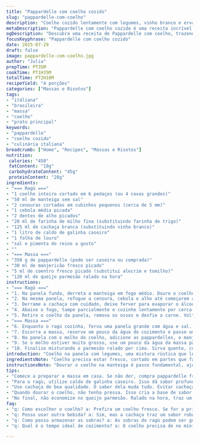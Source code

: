 ```yaml
---
title: "Pappardelle com coelho cozido"
slug: "pappardelle-com-coelho"
description: "Coelho cozido lentamente com legumes, vinho branco e ervas, servido com pappardelle caseiro. Troca vinho branco por cachaça, farinha branca por farinha de milho fina. Ervas frescas como manjericão e coentro substituem alecrim e tomilho. Tudo cozido em fogo baixo. Massa cozida al dente, misturada direto na panela com o molho espesso e pedaços desfiados de coelho. Parmesão ralado por cima, final frescor do cheiro verde."
metaDescription: "Pappardelle com coelho cozido é uma receita incrível que mistura sabores italianos e brasileiros e vai surpreender seu paladar."
ogDescription: "Descubra uma receita de Pappardelle com coelho, trazendo um toque especial da cachaça e ervas frescas do Brasil."
focusKeyphrase: "Pappardelle com coelho cozido"
date: 2025-07-29
draft: false
image: pappardelle-com-coelho.jpg
author: "Julia"
prepTime: PT35M
cookTime: PT1H35M
totalTime: PT2H10M
recipeYield: "4 porções"
categories: ["Massas e Risotos"]
tags:
- "itáliana"
- "brasileira"
- "massa"
- "coelho"
- "prato principal"
keywords:
- "pappardelle"
- "coelho cozido"
- "culinária italiana"
breadcrumb: ["Home", "Recipes", "Massas e Risotos"]
nutrition: 
 calories: "450"
 fatContent: "18g"
 carbohydrateContent: "45g"
 proteinContent: "28g"
ingredients:
- "=== Ragù ==="
- "1 coelho inteiro cortado em 6 pedaços (ou 4 coxas grandes)"
- "50 ml de manteiga sem sal"
- "2 cenouras cortadas em cubinhos pequenos (cerca de 5 mm)"
- "1 cebola média picada"
- "2 dentes de alho picados"
- "20 ml de farinha de milho fina (substituindo farinha de trigo)"
- "125 ml de cachaça branca (substituindo vinho branco)"
- "1 litro de caldo de galinha caseiro"
- "1 folha de louro"
- "sal e pimenta do reino a gosto"
- ""
- "=== Massa ==="
- "350 g de pappardelle (pode ser caseira ou comprada)"
- "30 ml de manjericão fresco picado"
- "5 ml de coentro fresco picado (substitui alecrim e tomilho)"
- "120 ml de queijo parmesão ralado na hora"
instructions:
- "=== Ragù ==="
- "1. Na panela funda, derreta a manteiga em fogo médio. Doure o coelho, temperado com sal e pimenta, até formar crostinha. Reserve em prato."
- "2. Na mesma panela, refogue a cenoura, cebola e alho até começarem a amolecer, uns 8 minutos. Polvilhe a farinha de milho, mexa rápido por 1 minuto para cozinhar a farinha."
- "3. Derrame a cachaça com cuidado, deixe ferver para evaporar o álcool, mexendo para soltar o fundo. Junte o caldo de galinha, a folha de louro e os pedaços de coelho. Tempere com sal e pimenta."
- "4. Abaixe o fogo, tampe parcialmente e cozinhe lentamente por cerca de 1 hora e 35 minutos. O coelho deve estar macio, quase desmanchando."
- "5. Retire o coelho da panela, remova os ossos e desfie a carne. Volte a carne limpa para o molho e mexa bem. Ajuste o sal e pimenta se necessário."
- "=== Massa ==="
- "6. Enquanto o ragù cozinha, ferva uma panela grande com água e sal. Cozinhe o pappardelle até ficar al dente, uns 7 a 9 minutos, dependendo da massa."
- "7. Escorra a massa, reserve um pouco da água do cozimento e passe um fio de azeite para não grudar."
- "8. Na panela com o molho do coelho, adicione as pappardelles, o manjericão e o coentro picados. Misture delicadamente para incorporar."
- "9. Se o molho estiver muito grosso, use um pouco da água da massa para alisar. Reaqueça por 2 minutos mexendo."
- "10. Finalize misturando o parmesão ralado por cima. Sirva quente, com mais queijo a gosto."
introduction: "Coelho na panela com legumes, uma mistura rústica que lembra campo e aconchego, mas com uma pitada brasileira. A troca do vinho por cachaça traz um sabor inesperado, mais robusto. A farinha de milho dá textura ao molho, diferente do tradicional, mas que casa bem com os temperos. Manjericão fresco e coentro, ervas comuns nas cozinhas daqui, substituem as europeias e deixam o prato leve e aromático. Enquanto o coelho cozinha lentamente, a casa vai enchendo daquele cheiro de comida feita com calma. Pappardelle larga tem boca cheia. Envolve o molho, carrega pedaços da carne macia, mistura tudo. Queijo parmesão para coroar. A cozinha fica bagunçada, o tempo passa rápido quando o prato está quase pronto. Coelho é um ingrediente meio fora do comum, mas super especial. Dá o trabalho, mas o retorno é satisfação e sabor que é difícil de esquecer. Na noite, um prato assim vira conversa alta e risada de gente que vive do bom e do velho."
ingredientsNote: "Coelho precisa estar fresco, cortado em partes que facilitam o cozimento e a retirada dos ossos depois. Usar cachaça branca boa, nada muito doce para não interferir no sabor. A farinha de milho aqui age como agente espessante, alternativa diferente para quem evita farinha de trigo — dá cor e textura diferente. Para o caldo, caseiro é melhor para garantir sabor. Cenoura, cebola e alho refogados bem devagar ajudam a construir o sabor da base. Ervas frescas são fundamentais; manjericão e coentro adicionam aroma e frescor, deixam o prato com cara brasileira sem perder a raiz italiana. Pappardelle pode ser comprado, mas se for feita em casa, melhor ainda. Queijo parmesão deve ser ralado na hora, tem sabor e textura mais intensa. Não economize na manteiga para dourar o coelho, ela ajuda no sabor e na textura da carne e do molho."
instructionsNote: "Dourar o coelho na manteiga é passo fundamental, ajuda a criar uma base saborosa para o molho. Depois de dourar, retirar para não cozinhar demais durante o preparo do ragù. Refogue legumes com atenção, sem pressa, para construir textura e sabor. A farinha de milho precisa cozinhar um minuto para não ficar com gosto de cru. Quando colocar a cachaça, cuidado para não deixar queimar; mexa e espere evaporar o álcool para manter o sabor. Coelho deve cozinhar lentamente, sempre em fogo baixo, para que a carne fique bem macia. No final, a carne é desossada e desfiada, evitando ossos na hora de servir. Massa deve ser cozida no ponto certo; não pode passar do ponto. Misturar massa ao molho garante que fique mais homogêneo e saboroso. Ajustar a consistência do molho com um pouco da água da massa, se necessário. Queijo parmesão ralado por cima na última etapa, para manter todo o sabor. Serve quente e na hora, para aproveitar o sabor, textura e aroma."
tips:
- "Comece a preparar a massa em casa. Se não der, compra pappardelle fresca. É melhor que a seca. Cozinhar no ponto certo é essencial. Não deixe passar!"
- "Para o ragù, utilize caldo de galinha caseiro. Isso dá sabor profundo. Mesmo que você tenha que cozinhar por mais tempo. O molho precisa ser espesso e rico."
- "Use cachaça de boa qualidade. O sabor dela muda tudo. Evitar cachaças muito doces, que podem alterar o perfil do prato. O ideal é um gosto equilibrado."
- "Quando dourar o coelho, não tenha pressa. Isso cria a base de sabor. A mistura da manteiga com carne é fundamental. Não pule essa parte!"
- "No final, não economize no queijo parmesão. Ralado na hora, traz um toque incrível. Polvilhe generosamente. Isso combina muito bem com o frescor das ervas."
faq:
- "q: Como escolher o coelho? a: Prefira um coelho fresco. Se for a primeira vez, observe a qualidade. Partes cortadas devem ser iguais. Isso ajuda no cozimento."
- "q: Posso usar outra bebida? a: Sim, mas a cachaça traz um sabor robusto. Alternativas como vinho branco funcionam, mas foge do caráter brasileiro."
- "q: Como posso armazenar as sobras? a: As sobras do ragù podem ser guardadas na geladeira. Boa por até 3 dias. Também pode congelar em porções, prático."
- "q: Qual é o tempo ideal de cozimento? a: O coelho precisa de no mínimo uma hora e meia para ficar macio. O fogo baixo é a chave. Não apresse este processo."

---
```

